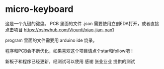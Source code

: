 # micro-keyboard
这是一个九键的键盘。
PCB 里面的文件 .json 需要使用立创EDA打开，或者直接点击项目 https://oshwhub.com/Viounti/xiao-jian-pan1

program 里面的文件需要用 arduino ide 烧录。

程序和PCB会不断优化，如果喜欢这个项目请点个star和follow吧！

新板子和程序已经更新，经测试可以使用
感谢 张业业业 提供的测试

